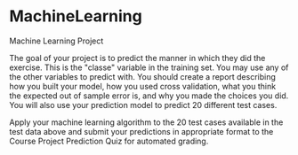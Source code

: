 # MachineLearning
Machine Learning Project

The goal of your project is to predict the manner in which they did the exercise. This is the "classe" variable in the training set. You may use any of the other variables to predict with. You should create a report describing how you built your model, how you used cross validation, what you think the expected out of sample error is, and why you made the choices you did. You will also use your prediction model to predict 20 different test cases. 

Apply your machine learning algorithm to the 20 test cases available in the test data above and submit your predictions in appropriate format to the Course Project Prediction Quiz for automated grading. 
